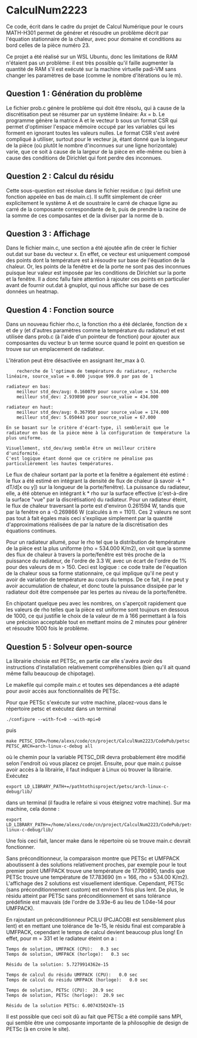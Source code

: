 # CalculNum2223

Ce code, écrit dans le cadre du projet de Calcul Numérique pour le cours MATH-H301 permet de générer et résoudre un problème décrit par l'équation stationnaire de la chaleur, avec pour domaine et conditions au bord celles de la pièce numéro 23.


Ce projet a été réalisé sur un WSL Ubuntu, donc les limitations de RAM n'étaient pas un problème: il est très possible qu'il faille augmenter la quantité de RAM s'il est exécuté sur la machine virtuelle padi-VM sans changer les paramètres de base (comme le nombre d'itérations ou le m).

## Question 1 : Génération du problème

Le fichier prob.c génère le problème qui doit être résolu, qui à cause de la discrétisation peut se résumer par un système linéaire: Ax = b.
Le programme génère la matrice A et le vecteur b sous un format CSR qui permet d'optimiser l'espace mémoire occupé par les variables qui les forment en ignorant toutes les valeurs nulles. Le format CSR s'est avéré compliqué à utiliser, surtout pour le vecteur ja, étant donné que la longueur de la pièce (où plutôt le nombre d'inconnues sur une ligne horizontale) varie, que ce soit à cause de la largeur de la pièce en elle-même ou bien à cause des conditions de Dirichlet qui font perdre des inconnues.

## Question 2 : Calcul du résidu

Cette sous-question est résolue dans le fichier residue.c (qui définit une fonction appelée en bas de main.c). Il suffit simplement de créer explicitement le système A et de soustraire le carré de chaque ligne au carré de la composante correspondante de b, puis de prendre la racine de la somme de ces composantes et de la diviser par la norme de b.

## Question 3 : Affichage

Dans le fichier main.c, une section a été ajoutée afin de créer le fichier out.dat sur base du vecteur x. En effet, ce vecteur est uniquement composé des points dont la température est à résoudre sur base de l'équation de la chaleur. Or, les points de la fenêtre et de la porte ne sont pas des inconnues puisque leur valeur est imposée par les conditions de Dirichlet sur la porte et la fenêtre. Il a donc fallu faire attention à rajouter ces points en particulier avant de fournir out.dat à gnuplot, qui nous affiche sur base de ces données un heatmap.

## Question 4 : Fonction source

Dans un nouveau fichier rho.c, la fonction rho a été déclarée, fonction de x et de y (et d'autres paramètres comme la température du radiateur) et est utilisée dans prob.c (à l'aide d'un pointeur de fonction) pour ajouter aux composantes du vecteur b un terme source quand le point en question se trouve sur un emplacement de radiateur.

L'itération peut être désactivée en assignant iter_max à 0.

        recherche de l'optimum de température du radiateur, recherche linéaire, source_value = 0.000 jusque 999.0 par pas de 1

    radiateur en bas:
        meilleur std_dev/avg: 0.160079 pour source_value = 534.000
        meilleur std_dev: 2.939890 pour source_value = 434.000

    radiateur en haut:
        meilleur std_dev/avg: 0.367950 pour source_value = 174.000
        meilleur std_dev: 5.050443 pour source_value = 67.000

    En se basant sur le critère d'écart-type, il semblerait que le radiateur en bas de la pièce mène à la configuration de température la plus uniforme.

    Visuellement, std_dev/avg semble être un meilleur critère d'uniformité.
    C'est logique étant donné que ce critère ne pénalise pas particulièrement les hautes températures.

Le flux de chaleur sortant par la porte et la fenêtre a également été estimé : le flux a été estimé en intégrant la densité de flux de chaleur (à savoir -k * dT/d[x ou y]) sur la longueur de la porte/fenêtre). La puissance du radiateur, elle, a été obtenue en intégrant k * rho sur la surface effective (c'est-à-dire la surface "vue" par la discrétisation) du radiateur.
Pour un radiateur éteint, le flux de chaleur traversant la porte est d'environ 0.261594 W, tandis que par la fenêtre on a -0.269866 W (calculés à m = 1101). Ces 2 valeurs ne sont pas tout à fait égales mais ceci s'explique simplement par la quantité d'approximations réalisées de par la nature de la discrétisation des équations continues.

Pour un radiateur allumé, pour le rho tel que la distribution de température de la pièce est la plus uniforme (rho = 534.000 K/m2), on voit que la somme des flux de chaleur à travers la porte/fenêtre est très proche de la puissance du radiateur, de l'ordre de 3.3 W, avec un écart de l'ordre de 1% pour des valeurs de m > 150. Ceci est logique : ce code traite de l'équation de la chaleur sous sa forme stationnaire, ce qui implique qu'il ne peut y avoir de variation de température au cours du temps. De ce fait, il ne peut y avoir accumulation de chaleur, et donc toute la puissance dissipée par le radiateur doit être compensée par les pertes au niveau de la porte/fenêtre.

En chipotant quelque peu avec les nombres, on s'aperçoit rapidement que les valeurs de rho telles que la pièce est uniforme sont toujours en dessous de 1000, ce qui justifie le choix de la valeur de m à 166 permettant à la fois une précision acceptable tout en mettant moins de 2 minutes pour générer et résoudre 1000 fois le problème.

## Question 5 : Solveur open-source

La librairie choisie est PETSc, en partie car elle s'avéra avoir des instructions d'installation relativement compréhensibles (bien qu'il ait quand même fallu beaucoup de chipotage).

Le makefile qui compile main.c et toutes ses dépendances a été adapté pour avoir accès aux fonctionnalités de PETSc.

Pour que PETSc s'exécute sur votre machine, placez-vous dans le répertoire petsc et exécutez dans un terminal

    ./configure --with-fc=0 --with-mpi=0

puis

    make PETSC_DIR=/home/alexs/code/cn/project/CalculNum2223/CodePub/petsc PETSC_ARCH=arch-linux-c-debug all

où le chemin pour la variable PETSC_DIR devra probablement être modifié selon l'endroit où vous placez ce projet.
Ensuite, pour que main.c puisse avoir accès à la librairie, il faut indiquer à Linux où trouver la librairie. Exécutez

    export LD_LIBRARY_PATH+=/pathtothisproject/petsc/arch-linux-c-debug/lib/

dans un terminal (il faudra le refaire si vous éteignez votre machine). Sur ma machine, cela donne :

    export LD_LIBRARY_PATH+=/home/alexs/code/cn/project/CalculNum2223/CodePub/petsc/arch-linux-c-debug/lib/

Une fois ceci fait, lancer make dans le répertoire où se trouve main.c devrait fonctionner.

Sans préconditionneur, la comparaison montre que PETSc et UMFPACK aboutissent à des solutions relativement proches, par exemple pour le tout premier point UMFPACK trouve une température de 17.790890, tandis que PETSc trouve une température de 17.783690 (m = 166, rho = 534.00 K/m2). L'affichage des 2 solutions est visuellement identique. Cependant, PETSc (sans préconditionnement custom) est environ 5 fois plus lent. De plus, le résidu atteint par PETSc sans préconditionnement et sans tolérance prédéfinie est mauvais (de l'ordre de 3.93e-6 au lieu de 1.04e-14 pour UMFPACK).

En rajoutant un préconditionneur PCILU (PCJACOBI est sensiblement plus lent) et en mettant une tolérance de 1e-15, le résidu final est comparable à UMFPACK, cependant le temps de calcul devient beaucoup plus long! En effet, pour m = 331 et le radiateur éteint on a :

    Temps de solution, UMFPACK (CPU):   0.3 sec
    Temps de solution, UMFPACK (horloge):   0.3 sec

    Résidu de la solution: 5.7279914362e-15

    Temps de calcul du résidu UMFPACK (CPU):   0.0 sec
    Temps de calcul du résidu UMFPACK (horloge):   0.0 sec

    Temps de solution, PETSc (CPU):  20.9 sec
    Temps de solution, PETSc (horloge):  20.9 sec

    Résidu de la solution PETSc: 6.0074350247e-15

Il est possible que ceci soit dû au fait que PETSc a été compilé sans MPI, qui semble être une composante importante de la philosophie de design de PETSc (à en croire le site).
